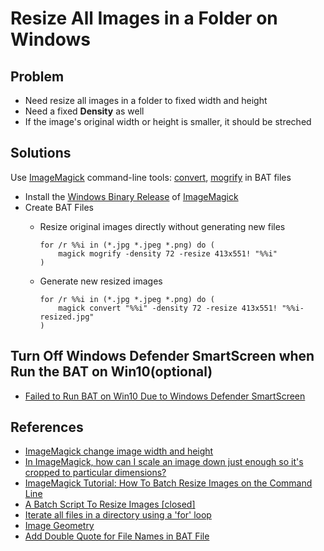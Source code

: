 # Resize All Images in a Folder on Windows

## Problem
* Need resize all images in a folder to fixed width and height
* Need a fixed **Density** as well
* If the image's original width or height is smaller, it should be streched 

## Solutions
Use [ImageMagick](http://www.imagemagick.org) command-line tools: [convert](https://www.imagemagick.org/script/convert.php), [mogrify](https://www.imagemagick.org/script/mogrify.php) in BAT files
* Install the [Windows Binary Release](https://imagemagick.org/script/download.php#windows) of [ImageMagick](http://www.imagemagick.org)
* Create BAT Files
  * Resize original images directly without generating new files 
     
        for /r %%i in (*.jpg *.jpeg *.png) do (
            magick mogrify -density 72 -resize 413x551! "%%i"
        )

  * Generate new resized images

        for /r %%i in (*.jpg *.jpeg *.png) do (
            magick convert "%%i" -density 72 -resize 413x551! "%%i-resized.jpg"
        )

## Turn Off Windows Defender SmartScreen when Run the BAT on Win10(optional)
* [Failed to Run BAT on Win10 Due to Windows Defender SmartScreen](https://github.com/northbright/Notes/blob/master/Windows/bat/failed-to-run-bat-on-win10-due-to-windows-defender-smartscreen.md)

## References
* [ImageMagick change image width and height](https://stackoverflow.com/questions/26560393/imagemagick-change-image-width-and-height)
* [In ImageMagick, how can I scale an image down just enough so it's cropped to particular dimensions?](https://stackoverflow.com/questions/12222839/in-imagemagick-how-can-i-scale-an-image-down-just-enough-so-its-cropped-to-par)
* [ImageMagick Tutorial: How To Batch Resize Images on the Command Line](https://dototot.com/imagemagick-tutorial-batch-resize-images-command-line/)
* [A Batch Script To Resize Images [closed]](https://stackoverflow.com/questions/40456998/a-batch-script-to-resize-images)
* [Iterate all files in a directory using a 'for' loop](https://stackoverflow.com/questions/138497/iterate-all-files-in-a-directory-using-a-for-loop)
* [Image Geometry](https://www.imagemagick.org/script/command-line-processing.php#geometry)
* [Add Double Quote for File Names in BAT File](https://github.com/northbright/Notes/blob/master/Windows/bat/add-double-quote-for-file-names-in-bat-file.md)

